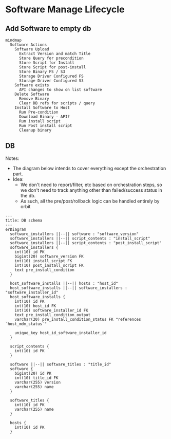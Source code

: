 
# Software Manage Lifecycle

## Add Software to empty db

```mermaid
mindmap
  Software Actions
    Software Upload
      Extract Version and match Title
      Store Query for precondition
      Store Script for Install
      Store Script for post-install
      Store Binary FS / S3
      Storage Driver Configured FS
      Storage Driver Configured S3
    Software exists
      API changes to show on list software
    Delete Software
      Remove Binary
      Clear DB refs for scripts / query
    Install Software to Host
      Run Pre-condition
      Download Binary - API?
      Run install script
      Run Post install script
      Cleanup binary
```

## DB

Notes:

- The diagram below intends to cover everything except the orchestration part.
- Idea:
  - We don't need to report/filter, etc based on orchestration steps, so we don't need to track anything other than failed/success status in the db.
  - As such, all the pre/post/rollback logic can be handled entirely by orbit

```mermaid
---
title: DB schema
---
erDiagram
  software_installers ||--|| software : "software_version"
  software_installers ||--|| script_contents : "install_script"
  software_installers ||--|| script_contents : "post_install_script"
  software_installers {
    int(10) id PK
    bigint(20) software_version FK
    int(10) install_script FK
    int(10) post_install_script FK
    text pre_install_condition
  }

  host_software_installs ||--|| hosts : "host_id"
  host_software_installs ||--|| software_installers : "software_installer_id"
  host_software_installs {
    int(10) id PK
    int(10) host_id FK
    int(10) software_installer_id FK
    text pre_install_condition_output
    varchar(20) pre_install_condition_status FK "references `host_mdm_status`"

    unique_key host_id_software_installer_id
  }

  script_contents {
    int(10) id PK
  }

  software ||--|| software_titles : "title_id"
  software {
    bigint(20) id PK 
    int(10) title_id FK
    varchar(255) version
    varchar(255) name
  }

  software_titles {
    int(10) id PK
    varchar(255) name
  }

  hosts {
    int(10) id PK
  }
```
